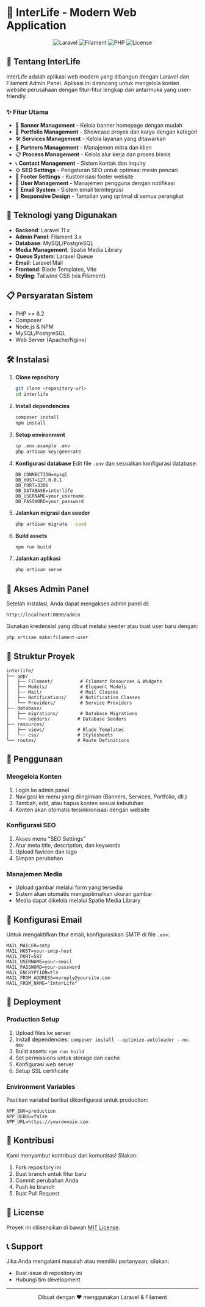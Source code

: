 # 🌟 InterLife - Modern Web Application

<p align="center">
  <img src="https://img.shields.io/badge/Laravel-11.x-FF2D20?style=for-the-badge&logo=laravel&logoColor=white" alt="Laravel">
  <img src="https://img.shields.io/badge/Filament-3.x-F59E0B?style=for-the-badge&logo=php&logoColor=white" alt="Filament">
  <img src="https://img.shields.io/badge/PHP-8.2+-777BB4?style=for-the-badge&logo=php&logoColor=white" alt="PHP">
  <img src="https://img.shields.io/badge/License-MIT-green?style=for-the-badge" alt="License">
</p>

## 📖 Tentang InterLife

InterLife adalah aplikasi web modern yang dibangun dengan Laravel dan Filament Admin Panel. Aplikasi ini dirancang untuk mengelola konten website perusahaan dengan fitur-fitur lengkap dan antarmuka yang user-friendly.

### ✨ Fitur Utama

- 🎨 **Banner Management** - Kelola banner homepage dengan mudah
- 💼 **Portfolio Management** - Showcase proyek dan karya dengan kategori
- 🛠️ **Services Management** - Kelola layanan yang ditawarkan
- 🤝 **Partners Management** - Manajemen mitra dan klien
- 📋 **Process Management** - Kelola alur kerja dan proses bisnis
- 📞 **Contact Management** - Sistem kontak dan inquiry
- ⚙️ **SEO Settings** - Pengaturan SEO untuk optimasi mesin pencari
- 🔧 **Footer Settings** - Kustomisasi footer website
- 👥 **User Management** - Manajemen pengguna dengan notifikasi
- 📧 **Email System** - Sistem email terintegrasi
- 📱 **Responsive Design** - Tampilan yang optimal di semua perangkat

## 🚀 Teknologi yang Digunakan

- **Backend**: Laravel 11.x
- **Admin Panel**: Filament 3.x
- **Database**: MySQL/PostgreSQL
- **Media Management**: Spatie Media Library
- **Queue System**: Laravel Queue
- **Email**: Laravel Mail
- **Frontend**: Blade Templates, Vite
- **Styling**: Tailwind CSS (via Filament)

## 📋 Persyaratan Sistem

- PHP >= 8.2
- Composer
- Node.js & NPM
- MySQL/PostgreSQL
- Web Server (Apache/Nginx)

## 🛠️ Instalasi

1. **Clone repository**
   ```bash
   git clone <repository-url>
   cd interlife
   ```

2. **Install dependencies**
   ```bash
   composer install
   npm install
   ```

3. **Setup environment**
   ```bash
   cp .env.example .env
   php artisan key:generate
   ```

4. **Konfigurasi database**
   Edit file `.env` dan sesuaikan konfigurasi database:
   ```env
   DB_CONNECTION=mysql
   DB_HOST=127.0.0.1
   DB_PORT=3306
   DB_DATABASE=interlife
   DB_USERNAME=your_username
   DB_PASSWORD=your_password
   ```

5. **Jalankan migrasi dan seeder**
   ```bash
   php artisan migrate --seed
   ```

6. **Build assets**
   ```bash
   npm run build
   ```

7. **Jalankan aplikasi**
   ```bash
   php artisan serve
   ```

## 🔐 Akses Admin Panel

Setelah instalasi, Anda dapat mengakses admin panel di:
```
http://localhost:8000/admin
```

Gunakan kredensial yang dibuat melalui seeder atau buat user baru dengan:
```bash
php artisan make:filament-user
```

## 📁 Struktur Proyek

```
interlife/
├── app/
│   ├── Filament/          # Filament Resources & Widgets
│   ├── Models/            # Eloquent Models
│   ├── Mail/              # Mail Classes
│   ├── Notifications/     # Notification Classes
│   └── Providers/         # Service Providers
├── database/
│   ├── migrations/        # Database Migrations
│   └── seeders/          # Database Seeders
├── resources/
│   ├── views/            # Blade Templates
│   └── css/              # Stylesheets
└── routes/               # Route Definitions
```

## 🎯 Penggunaan

### Mengelola Konten
1. Login ke admin panel
2. Navigasi ke menu yang diinginkan (Banners, Services, Portfolio, dll.)
3. Tambah, edit, atau hapus konten sesuai kebutuhan
4. Konten akan otomatis tersinkronisasi dengan website

### Konfigurasi SEO
1. Akses menu "SEO Settings"
2. Atur meta title, description, dan keywords
3. Upload favicon dan logo
4. Simpan perubahan

### Manajemen Media
- Upload gambar melalui form yang tersedia
- Sistem akan otomatis mengoptimalkan ukuran gambar
- Media dapat dikelola melalui Spatie Media Library

## 🔧 Konfigurasi Email

Untuk mengaktifkan fitur email, konfigurasikan SMTP di file `.env`:
```env
MAIL_MAILER=smtp
MAIL_HOST=your-smtp-host
MAIL_PORT=587
MAIL_USERNAME=your-email
MAIL_PASSWORD=your-password
MAIL_ENCRYPTION=tls
MAIL_FROM_ADDRESS=noreply@yoursite.com
MAIL_FROM_NAME="InterLife"
```

## 🚀 Deployment

### Production Setup
1. Upload files ke server
2. Install dependencies: `composer install --optimize-autoloader --no-dev`
3. Build assets: `npm run build`
4. Set permissions untuk storage dan cache
5. Konfigurasi web server
6. Setup SSL certificate

### Environment Variables
Pastikan variabel berikut dikonfigurasi untuk production:
```env
APP_ENV=production
APP_DEBUG=false
APP_URL=https://yourdomain.com
```

## 🤝 Kontribusi

Kami menyambut kontribusi dari komunitas! Silakan:
1. Fork repository ini
2. Buat branch untuk fitur baru
3. Commit perubahan Anda
4. Push ke branch
5. Buat Pull Request

## 📝 License

Proyek ini dilisensikan di bawah [MIT License](https://opensource.org/licenses/MIT).

## 📞 Support

Jika Anda mengalami masalah atau memiliki pertanyaan, silakan:
- Buat issue di repository ini
- Hubungi tim development

---

<p align="center">Dibuat dengan ❤️ menggunakan Laravel & Filament</p>
